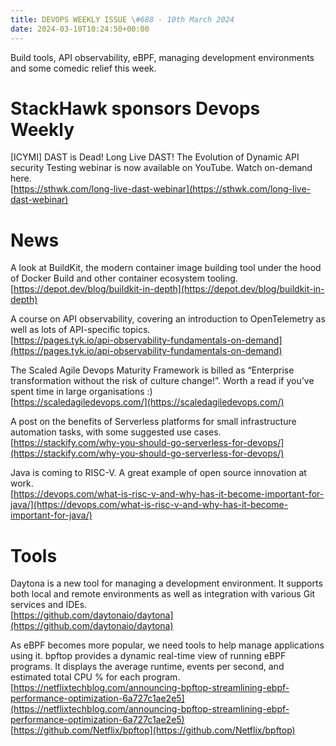 ```yaml
---
title: DEVOPS WEEKLY ISSUE \#688 - 10th March 2024 
date: 2024-03-10T10:24:50+00:00
---
```


Build tools, API observability, eBPF, managing development environments and some comedic relief this week.


StackHawk sponsors Devops Weekly
============================

[ICYMI] DAST is Dead! Long Live DAST! The Evolution of Dynamic API security Testing webinar is now available on YouTube. Watch on-demand here.
<br>[https://sthwk.com/long-live-dast-webinar](https://sthwk.com/long-live-dast-webinar)


News
====

A look at BuildKit, the modern container image building tool under the hood of Docker Build and other container ecosystem tooling.
<br>[https://depot.dev/blog/buildkit-in-depth](https://depot.dev/blog/buildkit-in-depth)


A course on API observability, covering an introduction to OpenTelemetry as well as lots of API-specific topics.
<br>[https://pages.tyk.io/api-observability-fundamentals-on-demand](https://pages.tyk.io/api-observability-fundamentals-on-demand)


The Scaled Agile Devops Maturity Framework is billed as “Enterprise transformation without the risk of culture change!”. Worth a read if you’ve spent time in large organisations :)
<br>[https://scaledagiledevops.com/](https://scaledagiledevops.com/)


A post on the benefits of Serverless platforms for small infrastructure automation tasks, with some suggested use cases.
<br>[https://stackify.com/why-you-should-go-serverless-for-devops/](https://stackify.com/why-you-should-go-serverless-for-devops/)


Java is coming to RISC-V. A great example of open source innovation at work.
<br>[https://devops.com/what-is-risc-v-and-why-has-it-become-important-for-java/](https://devops.com/what-is-risc-v-and-why-has-it-become-important-for-java/)


Tools
=====

Daytona is a new tool for managing a development environment. It supports both local and remote environments as well as integration with various Git services and IDEs.
<br>[https://github.com/daytonaio/daytona](https://github.com/daytonaio/daytona)


As eBPF becomes more popular, we need tools to help manage applications using it. bpftop provides a dynamic real-time view of running eBPF programs. It displays the average runtime, events per second, and estimated total CPU % for each program.
<br>[https://netflixtechblog.com/announcing-bpftop-streamlining-ebpf-performance-optimization-6a727c1ae2e5](https://netflixtechblog.com/announcing-bpftop-streamlining-ebpf-performance-optimization-6a727c1ae2e5)
<br>[https://github.com/Netflix/bpftop](https://github.com/Netflix/bpftop)




